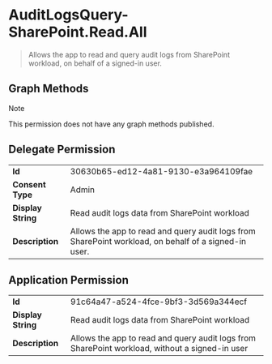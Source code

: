 # AuditLogsQuery-SharePoint.Read.All

> Allows the app to read and query audit logs from SharePoint workload, on behalf of a signed-in user.
## Graph Methods

> [!NOTE]
> This permission does not have any graph methods published.

## Delegate Permission
|||
|-|-|
|**Id**|30630b65-ed12-4a81-9130-e3a964109fae|
|**Consent Type**|Admin|
|**Display String**|Read audit logs data from SharePoint workload|
|**Description**|Allows the app to read and query audit logs from SharePoint workload, on behalf of a signed-in user.|
## Application Permission
|||
|-|-|
|**Id**|91c64a47-a524-4fce-9bf3-3d569a344ecf|
|**Display String**|Read audit logs data from SharePoint workload|
|**Description**|Allows the app to read and query audit logs from SharePoint workload, without a signed-in user|
